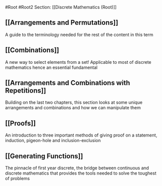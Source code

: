 #Root #Root2 Section: [[Discrete Mathematics (Root)]] 
## [[Arrangements and Permutations]]

A guide to the terminology needed for the rest of the content in this term
## [[Combinations]]

A new way to select elements from a set! Applicable to most of discrete mathematics hence an essential fundamental
## [[Arrangements and Combinations with Repetitions]]

Building on the last two chapters, this section looks at some unique arrangements and combinations and how we can manipulate them
## [[Proofs]]

An introduction to three important methods of giving proof on a statement, induction, pigeon-hole and inclusion-exclusion
## [[Generating Functions]]

The pinnacle of first year discrete, the bridge between continuous and discrete mathematics that provides the tools needed to solve the toughest of problems